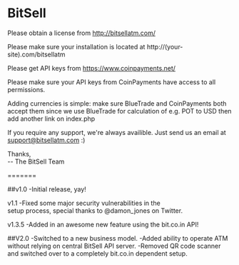 BitSell
=======

Please obtain a license from http://bitsellatm.com/

Please make sure your installation
is located at http://(your-site).com/bitsellatm

Please get API keys from https://www.coinpayments.net/

Please make sure your API keys from CoinPayments
have access to all permissions.

Adding currencies is simple: make sure BlueTrade and
CoinPayments both accept them since we use BlueTrade for calculation of
e.g. POT to USD then add another link on index.php

If you require any support, we're always availible.
Just send us an email at support@bitsellatm.com :)

Thanks,<br>
-- The BitSell Team

=======

##v1.0
-Initial release, yay!

v1.1
-Fixed some major security vulnerabilities in the <br />setup process, special thanks to @damon_jones on Twitter.

v1.3.5
-Added in an awesome new feature using the bit.co.in API!

##V2.0
-Switched to a new business model. 
-Added ability to operate ATM without relying on central BitSell API server.
-Removed QR code scanner and switched over to a completely bit.co.in dependent setup.

